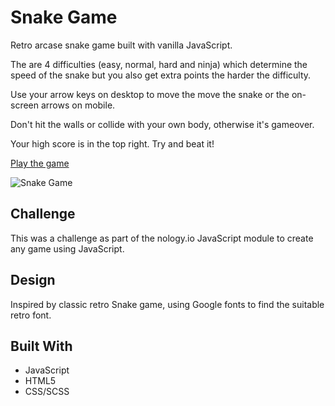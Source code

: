 # Snake Game

Retro arcase snake game built with vanilla JavaScript.

The are 4 difficulties (easy, normal, hard and ninja) which determine the speed of the snake but you also get extra points the harder the difficulty.

Use your arrow keys on desktop to move the move the snake or the on-screen arrows on mobile.

Don't hit the walls or collide with your own body, otherwise it's gameover.

Your high score is in the top right. Try and beat it!

[Play the game](https://dan-mca.github.io/snake-game/)

![Snake Game](https://raw.githubusercontent.com/dan-mca/portfolio/main/img/snake.png)

## Challenge

This was a challenge as part of the nology.io JavaScript module to create any game using JavaScript.

## Design

Inspired by classic retro Snake game, using Google fonts to find the suitable retro font.

## Built With
- JavaScript
- HTML5
- CSS/SCSS
